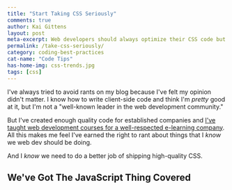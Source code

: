 ```yaml
---
title: "Start Taking CSS Seriously"
comments: true
author: Kai Gittens
layout: post
meta-excerpt: Web developers should always optimize their CSS code but far too many don't. The rise of the mobile web has now forced them to change.
permalink: /take-css-seriously/
category: coding-best-practices
cat-name: "Code Tips"
has-home-img: css-trends.jpg
tags: [css]
---
```

I've always tried to avoid rants on my blog because I've felt my opinion didn't matter. I know how to write client-side code and think I'm <em>pretty</em> good at it, but I'm not a "well-known leader in the web development community."

But I've created enough quality code for established companies and <a href="/lynda-kaidez/">I've taught web development courses for a well-respected e-learning company</a>. All this makes me feel I've earned the right to rant about things that I <em>know</em> we web dev should be doing.

And I <em>know</em> we need to do a better job of shipping high-quality CSS.

<h2>We've Got The JavaScript Thing Covered</h2>
